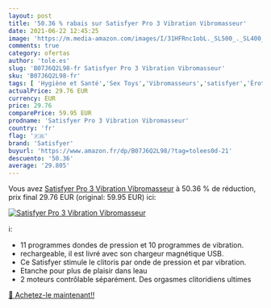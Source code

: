 ```yaml
---
layout: post
title: '50.36 % rabais sur Satisfyer Pro 3 Vibration Vibromasseur'
date: 2021-06-22 12:45:25
image: 'https://m.media-amazon.com/images/I/31HFRnc1obL._SL500_._SL400_.jpg'
comments: true
category: ofertas
author: 'tole.es'
slug: 'B07J6Q2L98-fr Satisfyer Pro 3 Vibration Vibromasseur'
sku: 'B07J6Q2L98-fr'
tags: [ 'Hygiène et Santé','Sex Toys','Vibromasseurs','satisfyer','Érotisme, sexe et sensualité', ]
actualPrice: 29.76 EUR
currency: EUR
price: 29.76
comparePrice: 59.95 EUR
prodname: 'Satisfyer Pro 3 Vibration Vibromasseur'
country: 'fr'
flag: '🇫🇷'
brand: 'Satisfyer'
buyurl: 'https://www.amazon.fr/dp/B07J6Q2L98/?tag=tolees0d-21'
descuento: '50.36'
average: '29.805'
---
```


Vous avez [Satisfyer Pro 3 Vibration Vibromasseur](https://www.amazon.fr/dp/B07J6Q2L98/?tag=tolees0d-21)  à  50.36 % de réduction, prix final  29.76 EUR (original: 59.95 EUR) ici:

[![Satisfyer Pro 3 Vibration Vibromasseur](https://m.media-amazon.com/images/I/31HFRnc1obL._SL500_._SL400_.jpg)](https://www.amazon.fr/dp/B07J6Q2L98/?tag=tolees0d-21)

ℹ️:

- 11 programmes dondes de pression et 10 programmes de vibration.
- rechargeable, il est livré avec son chargeur magnétique USB.
- Ce Satisfyer stimule le clitoris par onde de pression et par vibration.
- Etanche pour plus de plaisir dans leau
- 2 moteurs contrôlable séparément. Des orgasmes clitoridiens ultimes

[🛒 Achetez-le maintenant!!](https://www.amazon.fr/dp/B07J6Q2L98/?tag=tolees0d-21)

